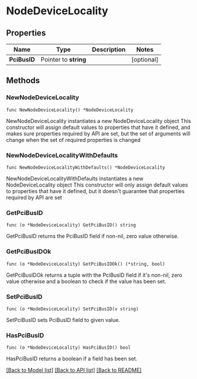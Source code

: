 # NodeDeviceLocality

## Properties

Name | Type | Description | Notes
------------ | ------------- | ------------- | -------------
**PciBusID** | Pointer to **string** |  | [optional] 

## Methods

### NewNodeDeviceLocality

`func NewNodeDeviceLocality() *NodeDeviceLocality`

NewNodeDeviceLocality instantiates a new NodeDeviceLocality object
This constructor will assign default values to properties that have it defined,
and makes sure properties required by API are set, but the set of arguments
will change when the set of required properties is changed

### NewNodeDeviceLocalityWithDefaults

`func NewNodeDeviceLocalityWithDefaults() *NodeDeviceLocality`

NewNodeDeviceLocalityWithDefaults instantiates a new NodeDeviceLocality object
This constructor will only assign default values to properties that have it defined,
but it doesn't guarantee that properties required by API are set

### GetPciBusID

`func (o *NodeDeviceLocality) GetPciBusID() string`

GetPciBusID returns the PciBusID field if non-nil, zero value otherwise.

### GetPciBusIDOk

`func (o *NodeDeviceLocality) GetPciBusIDOk() (*string, bool)`

GetPciBusIDOk returns a tuple with the PciBusID field if it's non-nil, zero value otherwise
and a boolean to check if the value has been set.

### SetPciBusID

`func (o *NodeDeviceLocality) SetPciBusID(v string)`

SetPciBusID sets PciBusID field to given value.

### HasPciBusID

`func (o *NodeDeviceLocality) HasPciBusID() bool`

HasPciBusID returns a boolean if a field has been set.


[[Back to Model list]](../README.md#documentation-for-models) [[Back to API list]](../README.md#documentation-for-api-endpoints) [[Back to README]](../README.md)


